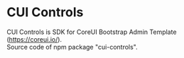 # CUI Controls  
CUI Controls is SDK for CoreUI Bootstrap Admin Template (https://coreui.io/).  
Source code of npm package "cui-controls".
